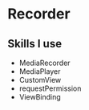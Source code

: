 # Recorder

## Skills I use
- MediaRecorder
- MediaPlayer
- CustomView
- requestPermission
- ViewBinding